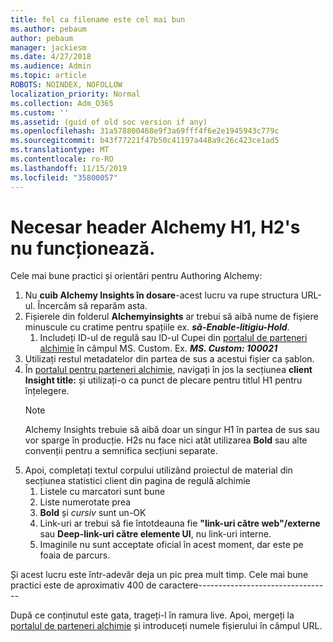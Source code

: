 ```yaml
---
title: fel ca filename este cel mai bun
ms.author: pebaum
author: pebaum
manager: jackiesm
ms.date: 4/27/2018
ms.audience: Admin
ms.topic: article
ROBOTS: NOINDEX, NOFOLLOW
localization_priority: Normal
ms.collection: Adm_O365
ms.custom: ''
ms.assetid: (guid of old soc version if any)
ms.openlocfilehash: 31a578800468e9f3a69fff4f6e2e1945943c779c
ms.sourcegitcommit: b43f77221f47b50c41197a448a9c26c423ce1ad5
ms.translationtype: MT
ms.contentlocale: ro-RO
ms.lasthandoff: 11/15/2019
ms.locfileid: "35800057"
---
```

# <a name="required-alchemy-header-h1-h2s-dont-work"></a>Necesar header Alchemy H1, H2's nu funcționează.
Cele mai bune practici și orientări pentru Authoring Alchemy:

1. Nu **cuib Alchemy Insights în dosare**-acest lucru va rupe structura URL-ul. Încercăm să reparăm asta.
1. Fișierele din folderul **Alchemyinsights** ar trebui să aibă nume de fișiere minuscule cu cratime pentru spațiile ex. ***să-Enable-litigiu-Hold***.
    1. Includeți ID-ul de regulă sau ID-ul Cupei din [portalul de parteneri alchimie](https://alchemyportal.azurewebsites.net) în câmpul MS. Custom. Ex. ***MS. Custom: 100021***
1. Utilizați restul metadatelor din partea de sus a acestui fișier ca șablon.
1. În [portalul pentru parteneri alchimie](https://alchemyportal.azurewebsites.net), navigați în jos la secțiunea **client Insight title:** și utilizați-o ca punct de plecare pentru titlul H1 pentru înțelegere. 
    > [!NOTE]
    > Alchemy Insights trebuie să aibă doar un singur H1 în partea de sus sau vor sparge în producție. H2s nu face nici atât utilizarea **Bold** sau alte convenții pentru a semnifica secțiuni separate.
1. Apoi, completați textul corpului utilizând proiectul de material din secțiunea statistici client din pagina de regulă alchimie
    1. Listele cu marcatori sunt bune
    1. Liste numerotate prea
    1. **Bold** și *cursiv* sunt un-OK
    1. Link-uri ar trebui să fie întotdeauna fie **"link-uri către web"/externe** sau **Deep-link-uri către elemente UI**, nu link-uri interne.
    1. Imaginile nu sunt acceptate oficial în acest moment, dar este pe foaia de parcurs.

Și acest lucru este într-adevăr deja un pic prea mult timp. Cele mai bune practici este de aproximativ 400 de caractere---------------------------------

După ce conținutul este gata, trageți-l în ramura live. Apoi, mergeți la [portalul de parteneri alchimie](https://alchemyportal.azurewebsites.net) și introduceți numele fișierului în câmpul URL. 